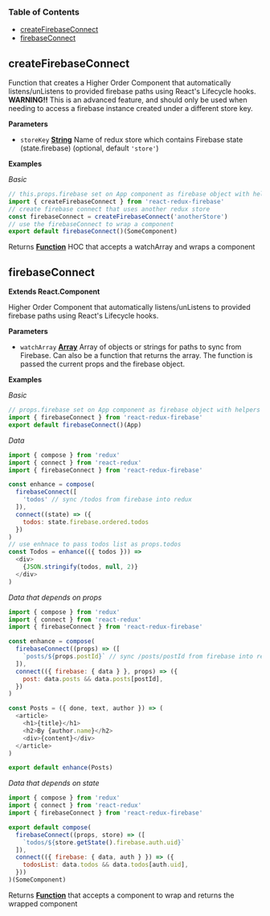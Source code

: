 <!-- Generated by documentation.js. Update this documentation by updating the source code. -->

### Table of Contents

-   [createFirebaseConnect](#createfirebaseconnect)
-   [firebaseConnect](#firebaseconnect)

## createFirebaseConnect

Function that creates a Higher Order Component that
automatically listens/unListens to provided firebase paths using
React's Lifecycle hooks.
**WARNING!!** This is an advanced feature, and should only be used when
needing to access a firebase instance created under a different store key.

**Parameters**

-   `storeKey` **[String](https://developer.mozilla.org/docs/Web/JavaScript/Reference/Global_Objects/String)** Name of redux store which contains
    Firebase state (state.firebase) (optional, default `'store'`)

**Examples**

_Basic_

```javascript
// this.props.firebase set on App component as firebase object with helpers
import { createFirebaseConnect } from 'react-redux-firebase'
// create firebase connect that uses another redux store
const firebaseConnect = createFirebaseConnect('anotherStore')
// use the firebaseConnect to wrap a component
export default firebaseConnect()(SomeComponent)
```

Returns **[Function](https://developer.mozilla.org/docs/Web/JavaScript/Reference/Statements/function)** HOC that accepts a watchArray and wraps a component

## firebaseConnect

**Extends React.Component**

Higher Order Component that automatically listens/unListens
to provided firebase paths using React's Lifecycle hooks.

**Parameters**

-   `watchArray` **[Array](https://developer.mozilla.org/docs/Web/JavaScript/Reference/Global_Objects/Array)** Array of objects or strings for paths to sync
    from Firebase. Can also be a function that returns the array. The function
    is passed the current props and the firebase object.

**Examples**

_Basic_

```javascript
// props.firebase set on App component as firebase object with helpers
import { firebaseConnect } from 'react-redux-firebase'
export default firebaseConnect()(App)
```

_Data_

```javascript
import { compose } from 'redux'
import { connect } from 'react-redux'
import { firebaseConnect } from 'react-redux-firebase'

const enhance = compose(
  firebaseConnect([
    'todos' // sync /todos from firebase into redux
  ]),
  connect((state) => ({
    todos: state.firebase.ordered.todos
  })
)
// use enhnace to pass todos list as props.todos
const Todos = enhance(({ todos })) =>
  <div>
    {JSON.stringify(todos, null, 2)}
  </div>
)
```

_Data that depends on props_

```javascript
import { compose } from 'redux'
import { connect } from 'react-redux'
import { firebaseConnect } from 'react-redux-firebase'

const enhance = compose(
  firebaseConnect((props) => ([
    `posts/${props.postId}` // sync /posts/postId from firebase into redux
  ]),
  connect(({ firebase: { data } }, props) => ({
    post: data.posts && data.posts[postId],
  })
)

const Posts = ({ done, text, author }) => (
  <article>
    <h1>{title}</h1>
    <h2>By {author.name}</h2>
    <div>{content}</div>
  </article>
)

export default enhance(Posts)
```

_Data that depends on state_

```javascript
import { compose } from 'redux'
import { connect } from 'react-redux'
import { firebaseConnect } from 'react-redux-firebase'

export default compose(
  firebaseConnect((props, store) => ([
    `todos/${store.getState().firebase.auth.uid}`
  ]),
  connect(({ firebase: { data, auth } }) => ({
    todosList: data.todos && data.todos[auth.uid],
  }))
)(SomeComponent)
```

Returns **[Function](https://developer.mozilla.org/docs/Web/JavaScript/Reference/Statements/function)** that accepts a component to wrap and returns the wrapped component
